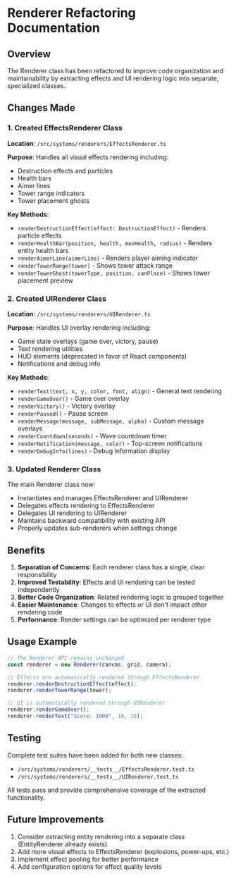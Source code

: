 # Renderer Refactoring Documentation

## Overview

The Renderer class has been refactored to improve code organization and maintainability by extracting effects and UI rendering logic into separate, specialized classes.

## Changes Made

### 1. Created EffectsRenderer Class

**Location**: `/src/systems/renderers/EffectsRenderer.ts`

**Purpose**: Handles all visual effects rendering including:
- Destruction effects and particles
- Health bars
- Aimer lines
- Tower range indicators
- Tower placement ghosts

**Key Methods**:
- `renderDestructionEffect(effect: DestructionEffect)` - Renders particle effects
- `renderHealthBar(position, health, maxHealth, radius)` - Renders entity health bars
- `renderAimerLine(aimerLine)` - Renders player aiming indicator
- `renderTowerRange(tower)` - Shows tower attack range
- `renderTowerGhost(towerType, position, canPlace)` - Shows tower placement preview

### 2. Created UIRenderer Class

**Location**: `/src/systems/renderers/UIRenderer.ts`

**Purpose**: Handles UI overlay rendering including:
- Game state overlays (game over, victory, pause)
- Text rendering utilities
- HUD elements (deprecated in favor of React components)
- Notifications and debug info

**Key Methods**:
- `renderText(text, x, y, color, font, align)` - General text rendering
- `renderGameOver()` - Game over overlay
- `renderVictory()` - Victory overlay
- `renderPaused()` - Pause screen
- `renderMessage(message, subMessage, alpha)` - Custom message overlays
- `renderCountdown(seconds)` - Wave countdown timer
- `renderNotification(message, color)` - Top-screen notifications
- `renderDebugInfo(lines)` - Debug information display

### 3. Updated Renderer Class

The main Renderer class now:
- Instantiates and manages EffectsRenderer and UIRenderer
- Delegates effects rendering to EffectsRenderer
- Delegates UI rendering to UIRenderer
- Maintains backward compatibility with existing API
- Properly updates sub-renderers when settings change

## Benefits

1. **Separation of Concerns**: Each renderer class has a single, clear responsibility
2. **Improved Testability**: Effects and UI rendering can be tested independently
3. **Better Code Organization**: Related rendering logic is grouped together
4. **Easier Maintenance**: Changes to effects or UI don't impact other rendering code
5. **Performance**: Render settings can be optimized per renderer type

## Usage Example

```typescript
// The Renderer API remains unchanged
const renderer = new Renderer(canvas, grid, camera);

// Effects are automatically rendered through EffectsRenderer
renderer.renderDestructionEffect(effect);
renderer.renderTowerRange(tower);

// UI is automatically rendered through UIRenderer
renderer.renderGameOver();
renderer.renderText("Score: 1000", 10, 10);
```

## Testing

Complete test suites have been added for both new classes:
- `/src/systems/renderers/__tests__/EffectsRenderer.test.ts`
- `/src/systems/renderers/__tests__/UIRenderer.test.ts`

All tests pass and provide comprehensive coverage of the extracted functionality.

## Future Improvements

1. Consider extracting entity rendering into a separate class (EntityRenderer already exists)
2. Add more visual effects to EffectsRenderer (explosions, power-ups, etc.)
3. Implement effect pooling for better performance
4. Add configuration options for effect quality levels